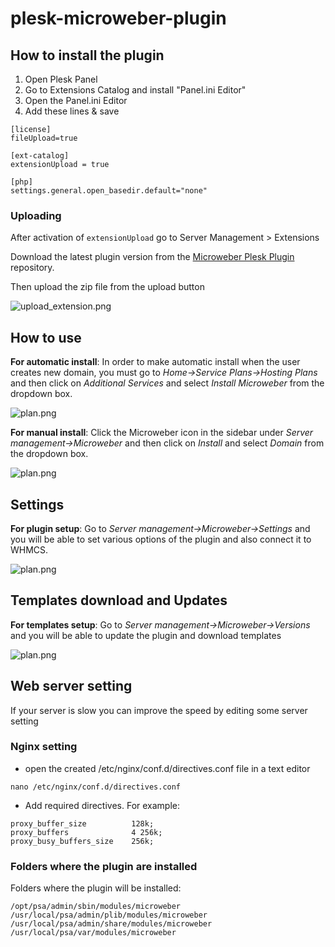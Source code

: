 # plesk-microweber-plugin

## How to install the plugin
1. Open Plesk Panel
2. Go to Extensions Catalog and install "Panel.ini Editor"
3. Open the Panel.ini Editor
4. Add these lines & save

```
[license]
fileUpload=true

[ext-catalog] 
extensionUpload = true

[php] 
settings.general.open_basedir.default="none"
```

### Uploading

After activation of `extensionUpload` go to Server Management > Extensions

Download the latest plugin version from the [Microweber Plesk Plugin](https://github.com/microweber-dev/plesk-plugin) repository.

Then upload the zip file from the upload button

![upload_extension.png](assets/upload_extension.png "")



## How to use


**For automatic install**: In order to make automatic install when the user creates new domain, you must go to *Home->Service Plans->Hosting Plans* and then click on *Additional Services* and select *Install Microweber* from the dropdown box.

![plan.png](assets/plan.png "")




**For manual install**: Click the Microweber icon in the sidebar under *Server management->Microweber* and then click on *Install* and select *Domain* from the dropdown box.

![plan.png](assets/install.png "")


## Settings

**For plugin setup**: Go to *Server management->Microweber->Settings* and you will be able to set various options of the plugin and also connect it to WHMCS.

![plan.png](assets/settings.png "")


## Templates download and Updates


**For templates setup**: Go to *Server management->Microweber->Versions* and you will be able to update the plugin and download templates

![plan.png](assets/versions.png "")


##  Web server setting


If your server is slow you can improve the speed by editing some server setting

### Nginx setting

-  open the created /etc/nginx/conf.d/directives.conf file in a text editor


```
nano /etc/nginx/conf.d/directives.conf
```

-  Add required directives. For example:
```
proxy_buffer_size          128k;
proxy_buffers              4 256k;
proxy_busy_buffers_size    256k;
```

### Folders where the plugin are installed

Folders where the plugin will be installed:
```
/opt/psa/admin/sbin/modules/microweber
/usr/local/psa/admin/plib/modules/microweber
/usr/local/psa/admin/share/modules/microweber
/usr/local/psa/var/modules/microweber
```
